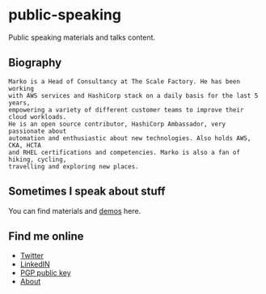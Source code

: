 # public-speaking

Public speaking materials and talks content.

## Biography

```
Marko is a Head of Consultancy at The Scale Factory. He has been working
with AWS services and HashiCorp stack on a daily basis for the last 5 years,
empowering a variety of different customer teams to improve their cloud workloads.
He is an open source contributor, HashiCorp Ambassador, very passionate about
automation and enthusiastic about new technologies. Also holds AWS, CKA, HCTA
and RHEL certifications and competencies. Marko is also a fan of hiking, cycling,
travelling and exploring new places.
```

## Sometimes I speak about stuff

You can find materials and [demos](demos/) here.

## Find me online
* [Twitter](https://twitter.com/_MarkoB)
* [LinkedIN](https://www.linkedin.com/in/marko-bevc/)
* [PGP public key](https://github.com/mbevc1.gpg)
* [About](https://www.scalefactory.com/about/meet-team/marko-bevc/)
